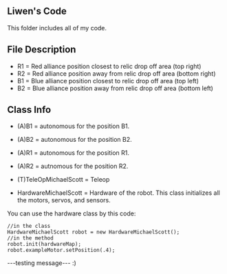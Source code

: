 ## Liwen's Code

This folder includes all of my code. 

## File Description
* R1 = Red alliance position closest to relic drop off area (top right)
* R2 = Red alliance position away from relic drop off area (bottom right)
* B1 = Blue alliance position closest to relic drop off area (top left)
* B2 = Blue alliance position away from relic drop off area (bottom left)

## Class Info
* (A)B1 = autonomous for the position B1.
* (A)B2 = autonomous for the position B2.
* (A)R1 = autonomous for the position R1.
* (A)R2 = autnomous for the position R2.

* (T)TeleOpMichaelScott = Teleop

* HardwareMichaelScott = Hardware of the robot. This class initializes all the motors, servos, and sensors.

You can use the hardware class by this code:
```
//in the class
HardwareMichaelScott robot = new HardwareMichaelScott();
//in the method
robot.init(hardwareMap);
robot.exampleMotor.setPosition(.4);
```

---testing message--- :)